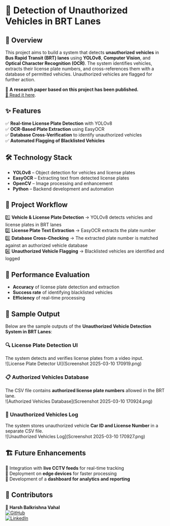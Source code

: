 # 🚗 Detection of Unauthorized Vehicles in BRT Lanes  

## 📌 Overview  
This project aims to build a system that detects **unauthorized vehicles** in **Bus Rapid Transit (BRT) lanes** using **YOLOv8**, **Computer Vision**, and **Optical Character Recognition (OCR)**. The system identifies vehicles, extracts their license plate numbers, and cross-references them with a database of permitted vehicles. Unauthorized vehicles are flagged for further action.

📄 **A research paper based on this project has been published.**  
[🔗 Read it here](https://ieeexplore.ieee.org/document/10895734/authors).

## ✨ Features  
✅ **Real-time License Plate Detection** with YOLOv8  
✅ **OCR-Based Plate Extraction** using EasyOCR  
✅ **Database Cross-Verification** to identify unauthorized vehicles  
✅ **Automated Flagging of Blacklisted Vehicles**  

## 🛠️ Technology Stack  
- **YOLOv8** – Object detection for vehicles and license plates  
- **EasyOCR** – Extracting text from detected license plates  
- **OpenCV** – Image processing and enhancement  
- **Python** – Backend development and automation  

## 📂 Project Workflow  
1️⃣ **Vehicle & License Plate Detection** → YOLOv8 detects vehicles and license plates in BRT lanes  
2️⃣ **License Plate Text Extraction** → EasyOCR extracts the plate number  
3️⃣ **Database Cross-Checking** → The extracted plate number is matched against an authorized vehicle database  
4️⃣ **Unauthorized Vehicle Flagging** → Blacklisted vehicles are identified and logged  

## 🚀 Performance Evaluation  
- **Accuracy** of license plate detection and extraction  
- **Success rate** of identifying blacklisted vehicles  
- **Efficiency** of real-time processing  

## 📸 Sample Output  

Below are the sample outputs of the **Unauthorized Vehicle Detection System in BRT Lanes**:

### 🔍 License Plate Detection UI  
The system detects and verifies license plates from a video input.  
![License Plate Detector UI](Screenshot 2025-03-10 170919.png)  

### 📋 Authorized Vehicles Database  
The CSV file contains **authorized license plate numbers** allowed in the BRT lane.  
![Authorized Vehicles Database](Screenshot 2025-03-10 170924.png)  

### 🚫 Unauthorized Vehicles Log  
The system stores unauthorized vehicle **Car ID and License Number** in a separate CSV file.  
![Unauthorized Vehicles Log](Screenshot 2025-03-10 170927.png)  


## 🏗️ Future Enhancements  
🔹 Integration with **live CCTV feeds** for real-time tracking  
🔹 Deployment on **edge devices** for faster processing  
🔹 Development of a **dashboard for analytics and reporting**  

## 🤝 Contributors  
🚀 **Harsh Balkrishna Vahal**  
[![GitHub](https://img.shields.io/badge/GitHub-%23121011.svg?style=for-the-badge&logo=github&logoColor=white)](https://github.com/hbv3074)  
[![LinkedIn](https://img.shields.io/badge/LinkedIn-%230077B5.svg?style=for-the-badge&logo=linkedin&logoColor=white)](https://www.linkedin.com/in/harsh-vahal/)
